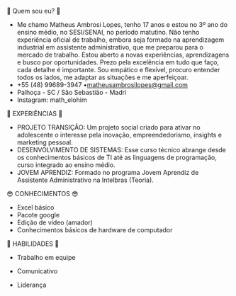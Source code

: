 👋 Quem sou eu? 👋
- Me chamo Matheus Ambrosi Lopes, tenho 17 anos e estou no 3º ano do ensino médio, no SESI/SENAI, no período matutino. Não tenho experiência oficial de trabalho, embora seja formado na aprendizagem industrial em assistente administrativo, que me preparou para o mercado de trabalho. Estou aberto a novas experiências, aprendizagens e busco por oportunidades. Prezo pela excelência em tudo que faço, cada detalhe é importante. Sou empático e flexível, procuro entender todos os lados, me adaptar as situações e me aperfeiçoar.
- +55 (48) 99689-3947 •matheusambrosilopes@gmail.com
- Palhoça - SC / São Sebastião - Madri
- Instagram: math_elohim

👀 EXPERIÊNCIAS 👀
- PROJETO TRANSIÇÃO: Um projeto social criado para ativar no adolescente o interesse pela inovação, empreendedorismo, insights e marketing pessoal.
- DESENVOLVIMENTO DE SISTEMAS: Esse curso técnico abrange desde os conhecimentos básicos de TI até as linguagens de programação, curso integrado ao ensino médio.
- JOVEM APRENDIZ: Formado no programa Jovem Aprendiz de Assistente Administrativo na Intelbras (Teoria).


😎 CONHECIMENTOS 😎
- Excel básico
- Pacote google
- Edição de vídeo (amador)
- Conhecimentos básicos de hardware de computador


🙌 HABILIDADES 🙌

- Trabalho em equipe

- Comunicativo

- Liderança

